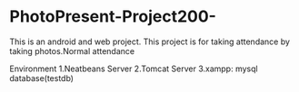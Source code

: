 # PhotoPresent-Project200-
This is an android and web project. This project is for taking attendance by taking photos.Normal attendance 

Environment
1.Neatbeans Server
2.Tomcat Server
3.xampp: mysql database(testdb)
